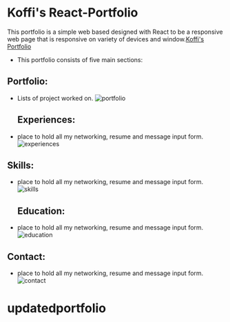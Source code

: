 # Koffi's React-Portfolio

This portfolio is a simple web based designed with React to be a responsive web page that is responsive on variety of devices and window.[Koffi's Portfolio](https://koffidanh.github.io/portfoliobt/)

- This portfolio consists of five main sections:

## Portfolio:

- Lists of project worked on.
  ![portfolio](https://github.com/Koffidanh/react-portfolio/blob/main/src/image/portfolio.png)

  ## Experiences:

- place to hold all my networking, resume and message input form.
  ![experiences](https://github.com/Koffidanh/react-portfolio/blob/main/src/image/experience.png)

## Skills:

- place to hold all my networking, resume and message input form.
  ![skills](https://github.com/Koffidanh/react-portfolio/blob/main/src/image/skill.png)

  ## Education:

- place to hold all my networking, resume and message input form.
  ![education](https://github.com/Koffidanh/react-portfolio/blob/main/src/image/education.png)

## Contact:

- place to hold all my networking, resume and message input form.
  ![contact](https://github.com/Koffidanh/react-portfolio/blob/main/src/image/contact.png)
# updatedportfolio

